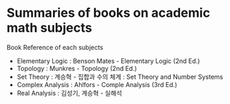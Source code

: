 Summaries of books on academic math subjects
================
Book Reference of each subjects
* Elementary Logic : Benson Mates - Elementary Logic (2nd Ed.)
* Topology : Munkres - Topology (2nd Ed.)
* Set Theory : 계승혁 - 집합과 수의 체계 : Set Theory and Number Systems
* Complex Analysis : Ahlfors - Comple Analysis (3rd Ed.)
* Real Analysis : 김성기, 계승혁 - 실해석 
